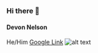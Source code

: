 ### Hi there 👋
#### Devon Nelson
He/Him
[Google Link](https://github.com/DevonNelso/DevonNelso/edit/main/README.md)
![alt text](image.jpg)

<!--
**DevonNelso/DevonNelso** is a ✨ _special_ ✨ repository because its `README.md` (this file) appears on your GitHub profile.

Here are some ideas to get you started:

- 🔭 I’m currently working on ...
- 🌱 I’m currently learning ...
- 👯 I’m looking to collaborate on ...
- 🤔 I’m looking for help with ...
- 💬 Ask me about ...
- 📫 How to reach me: ...
- 😄 Pronouns: ...
- ⚡ Fun fact: ...
-->
